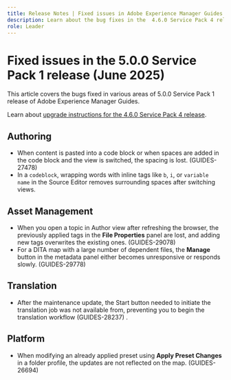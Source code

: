 ```yaml
---
title: Release Notes | Fixed issues in Adobe Experience Manager Guides 5.0.0 Service Pack 1 release
description: Learn about the bug fixes in the  4.6.0 Service Pack 4 release of Adobe Experience Manager Guides
role: Leader
---
```

# Fixed issues in the 5.0.0 Service Pack 1 release (June 2025)


This article covers the bugs fixed in various areas of 5.0.0 Service Pack 1 release of Adobe Experience Manager Guides.

Learn about [upgrade instructions for the 4.6.0 Service Pack 4 release](upgrade-instructions-5-0-0-sp1.md).

## Authoring

- When content is pasted into a code block or when spaces are added in the code block and the view is switched, the spacing is lost. (GUIDES-27478)
- In a `codeblock`, wrapping words with inline tags like `b`, `i`, or `variable name` in the Source Editor removes surrounding spaces after switching views.

## Asset Management

- When you open a topic in Author view after refreshing the browser, the previously applied tags in the **File Properties** panel are lost, and adding new tags overwrites the existing ones. (GUIDES-29078)
- For a DITA map with a large number of dependent files, the **Manage** button in the metadata panel either becomes unresponsive or responds slowly. (GUIDES-29778)

## Translation 

- After the maintenance update, the Start button needed to initiate the translation job was not available from, preventing you to begin the translation workflow (GUIDES-28237) .

## Platform

- When modifying an already applied preset using **Apply Preset Changes** in a folder profile, the updates are not reflected on the map. (GUIDES-26694)
